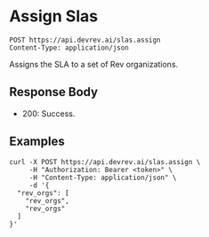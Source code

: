 # Assign Slas

```http
POST https://api.devrev.ai/slas.assign
Content-Type: application/json
```

 Assigns the SLA to a set of Rev organizations.



## Response Body

- 200: Success.

## Examples

```shell
curl -X POST https://api.devrev.ai/slas.assign \
     -H "Authorization: Bearer <token>" \
     -H "Content-Type: application/json" \
     -d '{
  "rev_orgs": [
    "rev_orgs",
    "rev_orgs"
  ]
}'
```